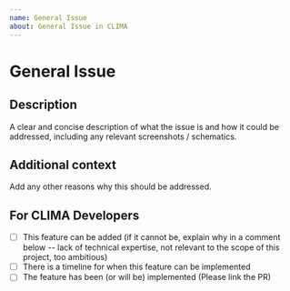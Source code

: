 ```yaml
---
name: General Issue
about: General Issue in CLIMA
---
```


<!--
Thanks for addressing issues in CLIMA, the Climate Machine

Please fill in the information below

If you would like to contact us, we are also available on Slack
-->

# General Issue

## Description

A clear and concise description of what the issue is and how it could be addressed, including any relevant screenshots / schematics.

## Additional context

Add any other reasons why this should be addressed.


<!--- Please leave the following section --->

## For CLIMA Developers

- [ ] This feature can be added (if it cannot be, explain why in a comment below -- lack of technical expertise, not relevant to the scope of this project, too ambitious)
- [ ] There is a timeline for when this feature can be implemented
- [ ] The feature has been (or will be) implemented (Please link the PR)
